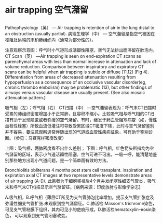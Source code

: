 # air trapping 空气潴留
## 
Pathophysiology（英）
       — Air trapping is retention of air in the lung distal to an obstruction (usually partial). 
病理生理学（中）
       — 空气潴留是指空气被困在梗阻处远端的末梢肺组织内（通常为部分性的）。

 注意观察示意图：呼气时小气道形成活瓣性阻塞，空气无法排出而滞留在肺泡内。
CT Scan（英）
       —Air trapping is seen on end-expiration CT scans as parenchymal areas with less than normal increase in attenuation and lack of volume reduction. Comparison between inspiratory and expiratory CT scans can be helpful when air trapping is subtle or diffuse (11,12) (Fig 4). Differentiation from areas of decreased attenuation resulting from hypoperfusion as a consequence of an occlusive vascular disorder(eg, chronic thrombo embolism) may be problematic (13), but other findings of airways versus vascular disease are usually present. (See also mosaic attenuation pattern.)


吸气相（左）；呼气相（右）
CT扫描（中）
       —空气潴留表现为：呼气末CT扫描时受累的肺组织密度增加小于正常肺，且容积不缩小。比较吸气相与呼气相的CT扫描有助于发现隐匿或者弥漫的空气潴留。有时，继发于肺血管阻塞病变（如，慢性血栓性栓塞）所致血流低灌注可导致受累区域CT密度下降，此时与空气潴留鉴别并不容易，要注意观察通常伴随出现的气道或血管性疾病征象，可有助于鉴别诊断。（参见：马赛克样密度改变）


上图：吸气相，两肺密度看不出什么差别；
下图：呼气相，红色箭头所指均为空气潴留的区域，表示小气道活瓣性阻塞，空气可进不可出。一吸一呼，能清楚地鉴别那些地方出现小气道问题，是一个简单而有效的方法。


Bronchiolitis obliterans 4 months post stem cell transplant. Inspiration and expiration axial CT images at two representative levels demonstrate areas of air trapping (A-D).
此患者为干细胞移植后4个月并发闭塞性细支气管炎，吸气末和呼气末CT扫描显示空气潴留征。[病例来源：印度放射与影像学杂志] 


A.吸气相，B.呼气相（薄层CT所见为支气管肺泡比率增加，提示支气管扩张症及弥漫性细支气管扩张.未观察到空气潴留征。C.肺活检 Masson's trichrome染色，可见支气管粘膜下组织，其内可见小的疤痕形成，D.肺活检hematoxylin–eosin染色， 可以观察到支气管闭塞改变。
